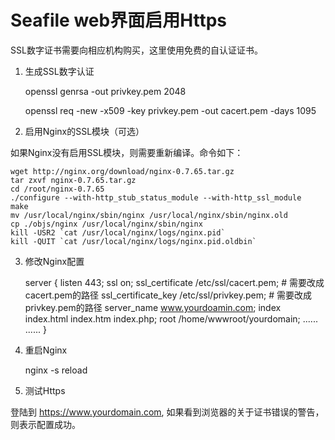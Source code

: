 # Seafile web界面启用Https #

SSL数字证书需要向相应机构购买，这里使用免费的自认证证书。

1. 生成SSL数字认证

    openssl genrsa -out privkey.pem 2048
    
    openssl req -new -x509 -key privkey.pem -out cacert.pem -days 1095

2. 启用Nginx的SSL模块（可选）

如果Nginx没有启用SSL模块，则需要重新编译。命令如下：

    wget http://nginx.org/download/nginx-0.7.65.tar.gz
    tar zxvf nginx-0.7.65.tar.gz
    cd /root/nginx-0.7.65
    ./configure --with-http_stub_status_module --with-http_ssl_module
    make
    mv /usr/local/nginx/sbin/nginx /usr/local/nginx/sbin/nginx.old
    cp ./objs/nginx /usr/local/nginx/sbin/nginx
    kill -USR2 `cat /usr/local/nginx/logs/nginx.pid`
    kill -QUIT `cat /usr/local/nginx/logs/nginx.pid.oldbin`

3. 修改Nginx配置

    server
    {
    listen 443;
    ssl on;
    ssl_certificate /etc/ssl/cacert.pem;	# 需要改成cacert.pem的路径
    ssl_certificate_key /etc/ssl/privkey.pem;	# 需要改成privkey.pem的路径
    server_name www.yourdoamin.com;
    index index.html index.htm index.php;
    root /home/wwwroot/yourdomain;
    ......
    ......
    }


4. 重启Nginx

    nginx -s reload

5. 测试Https

登陆到 https://www.yourdomain.com, 如果看到浏览器的关于证书错误的警告，则表示配置成功。
